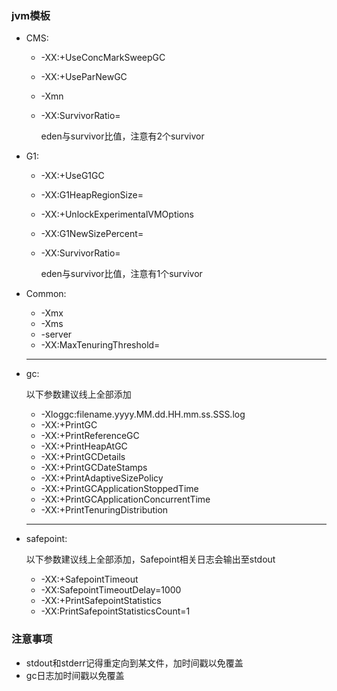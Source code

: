 ### jvm模板
* CMS:
  
  * -XX:+UseConcMarkSweepGC
  
  * -XX:+UseParNewGC
  
  * -Xmn
  
  * -XX:SurvivorRatio=
  
    eden与survivor比值，注意有2个survivor
  
* G1:

  * -XX:+UseG1GC

  * -XX:G1HeapRegionSize=

  * -XX:+UnlockExperimentalVMOptions

  * -XX:G1NewSizePercent=

  * -XX:SurvivorRatio=

    eden与survivor比值，注意有1个survivor

* Common:
  
  * -Xmx
  * -Xms
  * -server
  * -XX:MaxTenuringThreshold=

  ---

* gc:

  以下参数建议线上全部添加

  * -Xloggc:filename.yyyy.MM.dd.HH.mm.ss.SSS.log
  * -XX:+PrintGC
  * -XX:+PrintReferenceGC
  * -XX:+PrintHeapAtGC
  * -XX:+PrintGCDetails
  * -XX:+PrintGCDateStamps
  * -XX:+PrintAdaptiveSizePolicy
  * -XX:+PrintGCApplicationStoppedTime
  * -XX:+PrintGCApplicationConcurrentTime
  * -XX:+PrintTenuringDistribution

  ---

* safepoint:

  以下参数建议线上全部添加，Safepoint相关日志会输出至stdout

  * -XX:+SafepointTimeout
  * -XX:SafepointTimeoutDelay=1000
  * -XX:+PrintSafepointStatistics
  * -XX:PrintSafepointStatisticsCount=1

### 注意事项

* stdout和stderr记得重定向到某文件，加时间戳以免覆盖
* gc日志加时间戳以免覆盖


